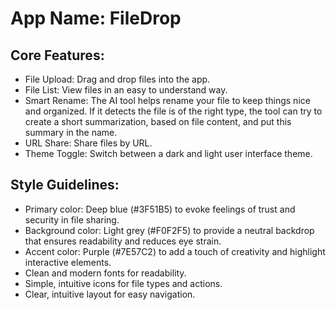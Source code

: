 # **App Name**: FileDrop

## Core Features:

- File Upload: Drag and drop files into the app.
- File List: View files in an easy to understand way.
- Smart Rename: The AI tool helps rename your file to keep things nice and organized. If it detects the file is of the right type, the tool can try to create a short summarization, based on file content, and put this summary in the name.
- URL Share: Share files by URL.
- Theme Toggle: Switch between a dark and light user interface theme.

## Style Guidelines:

- Primary color: Deep blue (#3F51B5) to evoke feelings of trust and security in file sharing.
- Background color: Light grey (#F0F2F5) to provide a neutral backdrop that ensures readability and reduces eye strain.
- Accent color: Purple (#7E57C2) to add a touch of creativity and highlight interactive elements.
- Clean and modern fonts for readability.
- Simple, intuitive icons for file types and actions.
- Clear, intuitive layout for easy navigation.